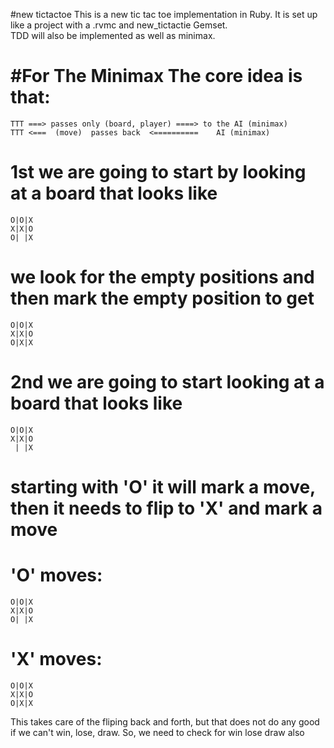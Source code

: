 #new tictactoe 
This is a new tic tac toe implementation in Ruby.  It is set up like a project with 
a .rvmc and new_tictactie Gemset.  
TDD will also be implemented as well as minimax.

#For The Minimax
The core idea is that:
======================
	TTT ===> passes only (board, player) ====> to the AI (minimax)
	TTT <===  (move)  passes back  <==========    AI (minimax)

1st we are going to start by looking at a board that looks like
================================================================
	O|O|X
	X|X|O
	O| |X
we look for the empty positions and then mark the empty position to get
================================================================
	O|O|X
	X|X|O
	O|X|X
2nd we are going to start looking at a board that looks like
=================================================================
	O|O|X
	X|X|O
	 | |X
starting with 'O' it will mark a move, then it needs to flip to 'X' and mark a move
===================================================================
   'O' moves:
   ==========
	O|O|X
	X|X|O
	O| |X

   'X' moves:
   ==========
	O|O|X
	X|X|O
	O|X|X

This takes care of the fliping back and forth, but that does not do any good if
we can't win, lose, draw.  So, we need to check for win lose draw also






